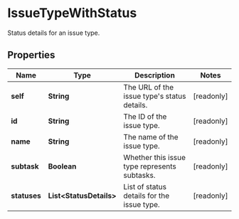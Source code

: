 

# IssueTypeWithStatus

Status details for an issue type.

## Properties

Name | Type | Description | Notes
------------ | ------------- | ------------- | -------------
**self** | **String** | The URL of the issue type&#39;s status details. |  [readonly]
**id** | **String** | The ID of the issue type. |  [readonly]
**name** | **String** | The name of the issue type. |  [readonly]
**subtask** | **Boolean** | Whether this issue type represents subtasks. |  [readonly]
**statuses** | **List&lt;StatusDetails&gt;** | List of status details for the issue type. |  [readonly]



